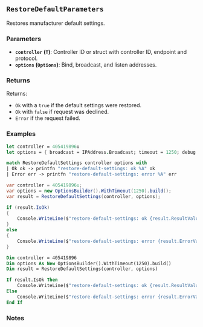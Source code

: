 ## `RestoreDefaultParameters`

Restores manufacturer default settings.

### Parameters
- **`controller` (`T`)**: Controller ID or struct with controller ID, endpoint and protocol.
- **`options` (`Options`)**: Bind, broadcast, and listen addresses.

### Returns

Returns:
- `Ok` with a `true` if the default settings were restored.
- `Ok` with `false` if request was declined.
- `Error` if the request failed.

### Examples

```fsharp
let controller = 405419896u
let options = { broadcast = IPAddress.Broadcast; timeout = 1250; debug = true }

match RestoreDefaultSettings controller options with
| Ok ok -> printfn "restore-default-settings: ok %A" ok
| Error err -> printfn "restore-default-settings: error %A" err
```

```csharp
var controller = 405419896u;
var options = new OptionsBuilder().WithTimeout(1250).build();
var result = RestoreDefaultSettings(controller, options);

if (result.IsOk)
{
    Console.WriteLine($"restore-default-settings: ok {result.ResultValue}");
}
else
{
    Console.WriteLine($"restore-default-settings: error {result.ErrorValue}");
}
```

```vb
Dim controller = 405419896
Dim options As New OptionsBuilder().WithTimeout(1250).build()
Dim result = RestoreDefaultSettings(controller, options)

If result.IsOk Then
    Console.WriteLine($"restore-default-settings: ok {result.ResultValue}")
Else
    Console.WriteLine($"restore-default-settings: error {result.ErrorValue}")
End If
```

### Notes
